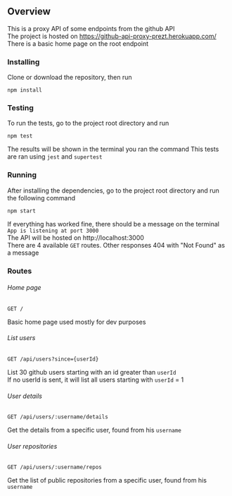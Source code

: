 ## Overview
This is a proxy API of some endpoints from the github API  
The project is hosted on https://github-api-proxy-prezt.herokuapp.com/  
There is a basic home page on the root endpoint  

### Installing
Clone or download the repository, then run  
```
npm install
```

### Testing
To run the tests, go to the project root directory and run  
```
npm test
```
The results will be shown in the terminal you ran the command
This tests are ran using `jest` and `supertest`  

### Running
After installing the dependencies, go to the project root directory and run the following command  
```
npm start
```
If everything has worked fine, there should be a message on the terminal `App is listening at port 3000`  
The API will be hosted on http://localhost:3000  
There are 4 available `GET` routes. Other responses 404 with "Not Found" as a message  

### Routes
###### Home page
```
GET /
```
Basic home page used mostly for dev purposes
###### List users
```
GET /api/users?since={userId}
```
List 30 github users starting with an id greater than `userId`  
If no userId is sent, it will list all users starting with `userId` = 1
###### User details
```
GET /api/users/:username/details
```
Get the details from a specific user, found from his `username`
###### User repositories
```
GET /api/users/:username/repos
```
Get the list of public repositories from a specific user, found from his `username`
